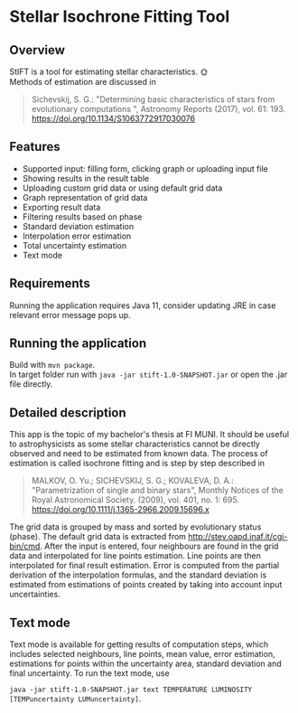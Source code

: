 # Stellar Isochrone Fitting Tool

## Overview
StIFT is a tool for estimating stellar characteristics. :sun_with_face:<br />
Methods of estimation are discussed in
> Sichevskij, S. G.: "Determining basic characteristics of stars from evolutionary computations ", Astronomy Reports (2017), vol. 61: 193. https://doi.org/10.1134/S1063772917030076

## Features
- Supported input: filling form, clicking graph or uploading input file
- Showing results in the result table
- Uploading custom grid data or using default grid data
- Graph representation of grid data
- Exporting result data
- Filtering results based on phase
- Standard deviation estimation
- Interpolation error estimation
- Total uncertainty estimation
- Text mode

## Requirements
Running the application requires Java 11, consider updating JRE in case relevant error message pops up.

## Running the application
Build with `mvn package`.<br />
In target folder run with `java -jar stift-1.0-SNAPSHOT.jar` or open the .jar file directly.

## Detailed description
This app is the topic of my bachelor's thesis at FI MUNI. It should be useful to astrophysicists as some stellar characteristics cannot be directly observed and need to be estimated from known data. The process of estimation is called isochrone fitting and is step by step described in
> MALKOV, O. Yu.; SICHEVSKIJ, S. G.; KOVALEVA, D. A.: "Parametrization of single and binary stars", Monthly Notices of the Royal Astronomical Society. (2009), vol. 401, no. 1: 695.  https://doi.org/10.1111/j.1365-2966.2009.15696.x

The grid data is grouped by mass and sorted by evolutionary status (phase). The default grid data is extracted from http://stev.oapd.inaf.it/cgi-bin/cmd.
After the input is entered, four neighbours are found in the grid data and interpolated for line points estimation. Line points are then interpolated for final result estimation. Error is computed from the partial derivation of the interpolation formulas, and the standard deviation is estimated from estimations of points created by taking into account input uncertainties.

## Text mode
Text mode is available for getting results of computation steps, which includes selected neighbours, line points, mean value, error estimation, estimations for points within the uncertainty area, standard deviation and final uncertainty. To run the text mode, use

`java -jar stift-1.0-SNAPSHOT.jar text TEMPERATURE LUMINOSITY [TEMPuncertainty LUMuncertainty]`.
